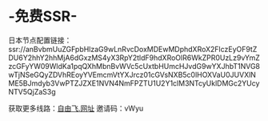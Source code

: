# -免费SSR-
日本节点配置链接：ssr://anBvbmUuZGFpbHlzaG9wLnRvcDoxMDEwMDphdXRoX2FlczEyOF9tZDU6Y2hhY2hhMjA6dGxzMS4yX3RpY2tldF9hdXRoOlR6WkZPR0UzLz9vYmZzcGFyYW09WldKa1pqQXhMbnBvWVc5cUxtbHUmcHJvdG9wYXJhbT1NVG8wTjNSeGQyZDVhREoyYVEmcmVtYXJrcz01cGVsNXB5c0lHOXVaU0JUVXlNME5BJmdyb3VwPTZJZXE1NVN4NmFPZTU1U2Y1clM3NTcyUklDMGc2YUcyNTV5QjZaS3g

获取更多线路：<a href="https://freefly.life/user/hezu" target="blank">自由飞.网址</a> 邀请码：vWyu
